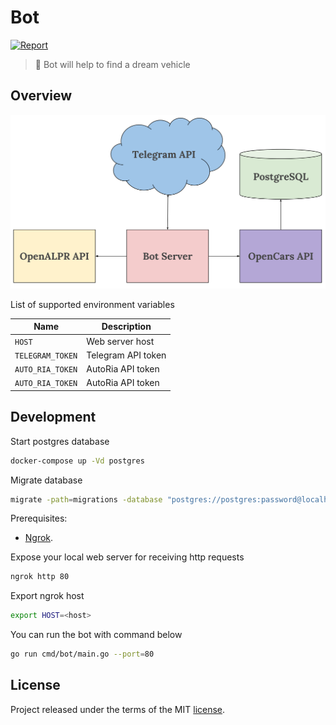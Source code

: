 # Bot

[![Report](https://goreportcard.com/badge/github.com/opencars/bot)](https://goreportcard.com/report/github.com/opencars/bot)

> :blue_car: Bot will help to find a dream vehicle

## Overview

![Architecture Overview](./doc/images/architecture.svg)

List of supported environment variables

| Name             | Description        |
| ---------------- | ------------------ |
| `HOST`           | Web server host    |
| `TELEGRAM_TOKEN` | Telegram API token |
| `AUTO_RIA_TOKEN` | AutoRia API token  |
| `AUTO_RIA_TOKEN` | AutoRia API token  |

## Development

Start postgres database

```sh
docker-compose up -Vd postgres
```

Migrate database

```sh
migrate -path=migrations -database "postgres://postgres:password@localhost/bot?sslmode=disable" up
```

Prerequisites:

- [Ngrok](https://ngrok.com/).

Expose your local web server for receiving http requests

```sh
ngrok http 80
```

Export ngrok host

```sh
export HOST=<host>
```

You can run the bot with command below

```sh
go run cmd/bot/main.go --port=80
```

## License

Project released under the terms of the MIT [license](./LICENSE).
